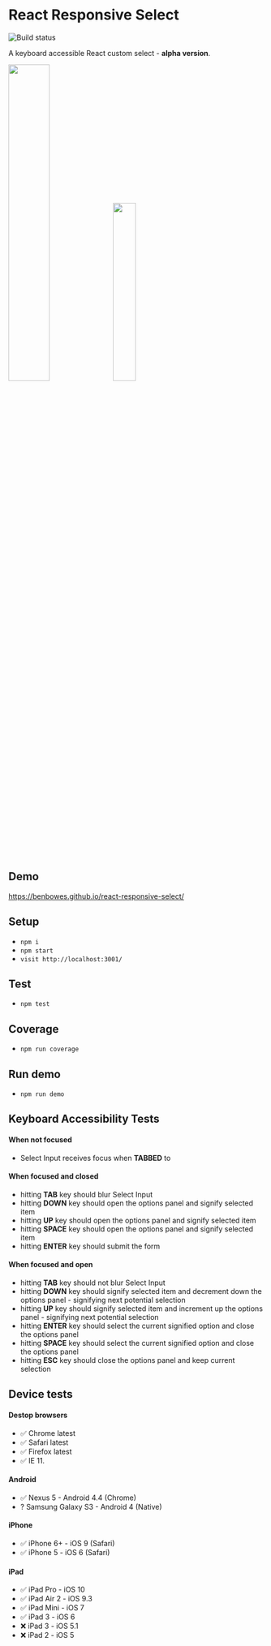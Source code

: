 # React Responsive Select

![Build status](https://api.travis-ci.org/benbowes/react-responsive-select.svg)

A keyboard accessible React custom select - **alpha version**.

<img src="https://media1.giphy.com/media/401CMO1Du5cju/giphy.gif" width="40%" /> <img src="https://media1.giphy.com/media/D4aqbOMrQnHxK/giphy.gif" width="30%" />

## Demo

https://benbowes.github.io/react-responsive-select/


## Setup

- `npm i`
- `npm start`
-  `visit http://localhost:3001/`

## Test

- `npm test`

## Coverage

- `npm run coverage`

## Run demo

- `npm run demo`


## Keyboard Accessibility Tests

#### When not focused
- Select Input receives focus when **TABBED** to

#### When focused and closed
- hitting **TAB** key should blur Select Input
- hitting **DOWN** key should open the options panel and signify selected item
- hitting **UP** key should open the options panel and signify selected item
- hitting **SPACE** key should open the options panel and signify selected item
- hitting **ENTER** key should submit the form

#### When focused and open
- hitting **TAB** key should not blur Select Input
- hitting **DOWN** key should signify selected item and decrement down the options panel - signifying next potential selection
- hitting **UP** key should signify selected item and increment up the options panel - signifying next potential selection
- hitting **ENTER** key should select the current signified option and close the options panel
- hitting **SPACE** key should select the current signified option and close the options panel
- hitting **ESC** key should close the options panel and keep current selection

## Device tests

#### Destop browsers
- :white_check_mark: Chrome latest
- :white_check_mark: Safari latest
- :white_check_mark: Firefox latest
- :white_check_mark: IE 11.

#### Android
- :white_check_mark: Nexus 5 - Android 4.4 (Chrome)
- ? Samsung Galaxy S3 - Android 4 (Native)

#### iPhone
- :white_check_mark: iPhone 6+ - iOS 9 (Safari)
- :white_check_mark: iPhone 5 - iOS 6 (Safari)

#### iPad
- :white_check_mark: iPad Pro - iOS 10
- :white_check_mark: iPad Air 2 - iOS 9.3
- :white_check_mark: iPad Mini - iOS 7
- :white_check_mark: iPad 3 - iOS 6
- :x: iPad 3 - iOS 5.1
- :x: iPad 2 - iOS 5
